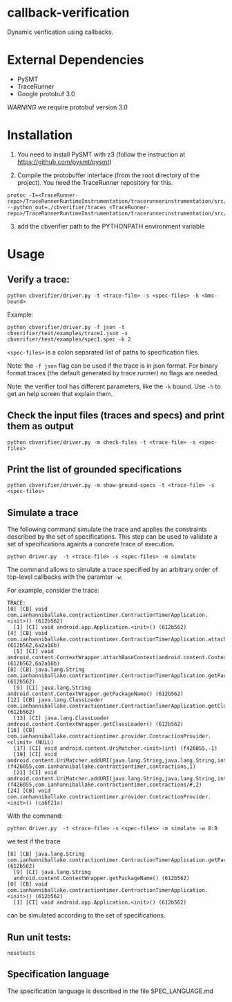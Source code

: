 # callback-verification
Dynamic verification using callbacks.


# External Dependencies
- PySMT
- TraceRunner
- Google protobuf 3.0

*WARNING* we require protobuf version 3.0


# Installation

1. You need to install PySMT with z3 (follow the instruction at https://github.com/pysmt/pysmt)

2. Compile the protobuffer interface (from the root directory of the project). You need the TraceRunner repository for this.
```
protoc -I=<TraceRunner-repo>/TraceRunnerRuntimeInstrumentation/tracerunnerinstrumentation/src/main/proto/edu/colorado/plv/tracerunner_runtime_instrumentation --python_out=./cbverifier/traces <TraceRunner-repo>/TraceRunnerRuntimeInstrumentation/tracerunnerinstrumentation/src/main/proto/edu/colorado/plv/tracerunner_runtime_instrumentation/tracemsg.proto
```

3. add the cbverifier path to the PYTHONPATH environment variable



# Usage

## Verify a trace:
```python cbverifier/driver.py -t <trace-file> -s <spec-files> -k <bmc-bound>```

Example:
```
python cbverifier/driver.py -f json -t cbverifier/test/examples/trace1.json -s cbverifier/test/examples/spec1.spec -k 2
```

`<spec-files>` is a colon separated list of paths to specification files.

Note: the `-f json` flag can be used if the trace is in json format. For binary format traces (the default generated by trace runner) no flags are needed.

Note: the verifier tool has different parameters, like the `-k` bound. Use `-h` to get an help screen that explain them.


## Check the input files (traces and specs) and print them as output
```python cbverifier/driver.py -m check-files -t <trace-file> -s <spec-files>```


## Print the list of grounded specifications
```python cbverifier/driver.py -m show-ground-specs -t <trace-file> -s <spec-files>```

## Simulate a trace

The following command simulate the trace and applies the constraints
described by the set of specifications. This step can be used to
validate a set of specifications againts a concrete trace of execution.
```
python driver.py  -t <trace-file> -s <spec-files> -m simulate
```

The command allows to simulate a trace specified by an arbitrary order
of top-level callbacks with the paramter `-w`.

For example, consider the trace:

```
TRACE:
[0] [CB] void com.ianhanniballake.contractiontimer.ContractionTimerApplication.<init>() (612b562) 
  [1] [CI] void android.app.Application.<init>() (612b562) 
[4] [CB] void com.ianhanniballake.contractiontimer.ContractionTimerApplication.attachBaseContext(android.content.Context) (612b562,6a2a16b) 
  [5] [CI] void android.content.ContextWrapper.attachBaseContext(android.content.Context) (612b562,6a2a16b) 
[8] [CB] java.lang.String com.ianhanniballake.contractiontimer.ContractionTimerApplication.getPackageName() (612b562) 
  [9] [CI] java.lang.String android.content.ContextWrapper.getPackageName() (612b562) 
[12] [CB] java.lang.ClassLoader com.ianhanniballake.contractiontimer.ContractionTimerApplication.getClassLoader() (612b562) 
  [13] [CI] java.lang.ClassLoader android.content.ContextWrapper.getClassLoader() (612b562) 
[16] [CB] com.ianhanniballake.contractiontimer.provider.ContractionProvider.<clinit> (NULL) 
  [17] [CI] void android.content.UriMatcher.<init>(int) (f426055,-1) 
  [19] [CI] void android.content.UriMatcher.addURI(java.lang.String,java.lang.String,int) (f426055,com.ianhanniballake.contractiontimer,contractions,1) 
  [21] [CI] void android.content.UriMatcher.addURI(java.lang.String,java.lang.String,int) (f426055,com.ianhanniballake.contractiontimer,contractions/#,2) 
[24] [CB] void com.ianhanniballake.contractiontimer.provider.ContractionProvider.<init>() (ca6f21a) 
```

With the command:
```
python driver.py  -t <trace-file> -s <spec-files> -m simulate -w 8:0
```
we test if the trace
```
[8] [CB] java.lang.String com.ianhanniballake.contractiontimer.ContractionTimerApplication.getPackageName() (612b562) 
  [9] [CI] java.lang.String
  android.content.ContextWrapper.getPackageName() (612b562) 
[0] [CB] void com.ianhanniballake.contractiontimer.ContractionTimerApplication.<init>() (612b562) 
  [1] [CI] void android.app.Application.<init>() (612b562) 
```
can be simulated according to the set of specifications.


## Run unit tests:
```nosetests```


## Specification language
The specification language is described in the file SPEC_LANGUAGE.md
